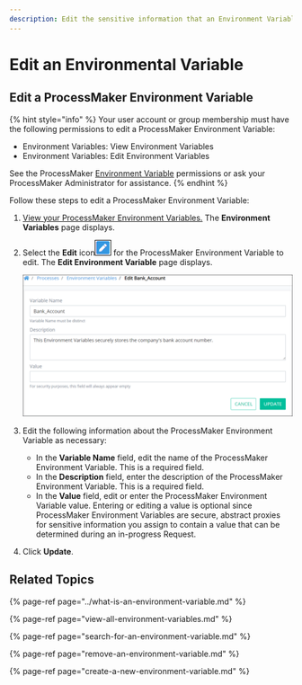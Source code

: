 ```yaml
---
description: Edit the sensitive information that an Environment Variable represents.
---
```


# Edit an Environmental Variable

## Edit a ProcessMaker Environment Variable

{% hint style="info" %}
Your user account or group membership must have the following permissions to edit a ProcessMaker Environment Variable:

* Environment Variables: View Environment Variables
* Environment Variables: Edit Environment Variables

See the ProcessMaker [Environment Variable](../../../processmaker-administration/permission-descriptions-for-users-and-groups.md#environment-variables) permissions or ask your ProcessMaker Administrator for assistance.
{% endhint %}

Follow these steps to edit a ProcessMaker Environment Variable:

1. [View your ProcessMaker Environment Variables.](view-all-environment-variables.md) The **Environment Variables** page displays.
2. Select the **Edit** icon![](../../../.gitbook/assets/edit-icon.png) for the ProcessMaker Environment Variable to edit. The **Edit Environment Variable** page displays.  

   ![](../../../.gitbook/assets/edit-environment-variable-page-processes.png)

3. Edit the following information about the ProcessMaker Environment Variable as necessary:
   * In the **Variable Name** field, edit the name of the ProcessMaker Environment Variable. This is a required field.
   * In the **Description** field, enter the description of the ProcessMaker Environment Variable. This is a required field.
   * In the **Value** field, edit or enter the ProcessMaker Environment Variable value. Entering or editing a value is optional since ProcessMaker Environment Variables are secure, abstract proxies for sensitive information you assign to contain a value that can be determined during an in-progress Request.
4. Click **Update**.

## Related Topics

{% page-ref page="../what-is-an-environment-variable.md" %}

{% page-ref page="view-all-environment-variables.md" %}

{% page-ref page="search-for-an-environment-variable.md" %}

{% page-ref page="remove-an-environment-variable.md" %}

{% page-ref page="create-a-new-environment-variable.md" %}

